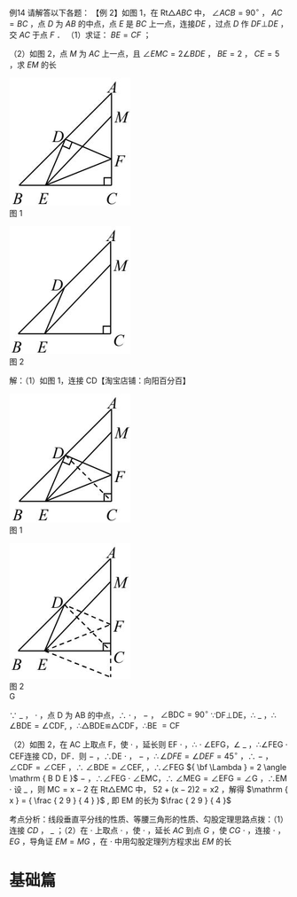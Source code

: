 例14 请解答以下各题： 【例 2】如图 1，在 $\mathrm { R t } \triangle A B C$ 中， $\angle A C B = 9 0 ^ { \circ }$ ， $A C { = } B C$ ，点 $D$ 为 $A B$ 的中点，点 $E$ 是 $B C$ 上一点，连接$D E$ ，过点 $D$ 作 $D F \bot D E$ ，交 $A C$ 于点 $F$ ．
（1）求证： $B E { = } C F$ ；

（2）如图 2，点 $M$ 为 $A C$ 上一点，且 $\angle E M C = 2 \angle B D E$ ， $B E { = } 2$ ， $C E { = } 5$ ，求 $E M$ 的长

![](<../../qs_image_DB/专题1-1_一网打尽全等三角形模型_·十个模型（解析版）/afbe92275f7d7a97ead282af6aba44ec3ad0c4e324a31dee13a9c88a6b941fa8.jpg>)  
图 1

![](<../../qs_image_DB/专题1-1_一网打尽全等三角形模型_·十个模型（解析版）/2d3579ed66854842b89930cf646207c0b268776da9cc293eaa36f81c64dd6c04.jpg>)  
图 2

解：（1）如图 1，连接 CD【淘宝店铺：向阳百分百】

![](<../../qs_image_DB/专题1-1_一网打尽全等三角形模型_·十个模型（解析版）/6861537a044a46718c607357c214358861c0dba8f4a6494766b0379275e46b22.jpg>)  
图 1

![](<../../qs_image_DB/专题1-1_一网打尽全等三角形模型_·十个模型（解析版）/6f270778f24082cc5c556192a371ee2492af4502883ed2156a186006d94a777a.jpg>)  
图 2  
G

∵ $\_$ ， $\cdot$ ，点 D 为 AB 的中点，∴ $\cdot$ ， $-$ ， $\angle \mathrm { B D C } = 9 0 ^ { \circ }$ ∵DF⊥DE，∴ $\_$ ，∴ $\angle \mathrm { B D E } = \angle \mathrm { C D F } ,$ ，∴△BDE≌△CDF，∴BE $= \mathrm { C F }$

（2）如图 2，在 AC 上取点 F，使 $\cdot$ ，延长则 EF $\cdot$ ，∴ $\cdot$ ∠EFG，∠ $\_$ ，∴∠FEG $\cdot$ CEF连接 CD，DF．则 $-$ ，∴DE $\cdot$ ， $-$ ，$\therefore \angle D F E = \angle D E F = 4 5 ^ { \circ }$ ，∴ $-$ ，$\angle \mathrm { C D F } = \angle \mathrm { C E F }$ ，∴ $\angle \mathrm { B D E } = \angle \mathrm { C E F } ,$ ，∴∠FEG ${ \bf \Lambda } = 2 \angle \mathrm { B D E }$ $-$ ，∴∠FEG $\cdot$ ∠EMC，∴ $\angle \mathrm { M E G } = \angle \mathrm { E F G } = \angle \mathrm { G }$ ，∴EM $\cdot$ 设 $\_$ ，则 $\mathrm { M C } = \mathrm { x } - 2$ 在 Rt△EMC 中， $5 2 + ( \mathrm { x } - 2 ) 2 = \mathrm { x } 2$ ，解得 $\mathrm { x } = { \frac { 2 9 } { 4 } }$ , 即 EM 的长为 $\frac { 2 9 } { 4 }$

考点分析：线段垂直平分线的性质、等腰三角形的性质、勾股定理思路点拨：（1）连接 $C D$ ， $\_$ ；（2）在 $\cdot$ 上取点 $\cdot$ ，使 $\cdot$ ，延长 $A C$ 到点 $G$ ，使 $C G$ $\cdot$ ，连接 $\cdot$ ， $E G$ ，导角证 $E M { = } M G$ ，在 $\cdot$ 中用勾股定理列方程求出 $E M$ 的长

# 基础篇
